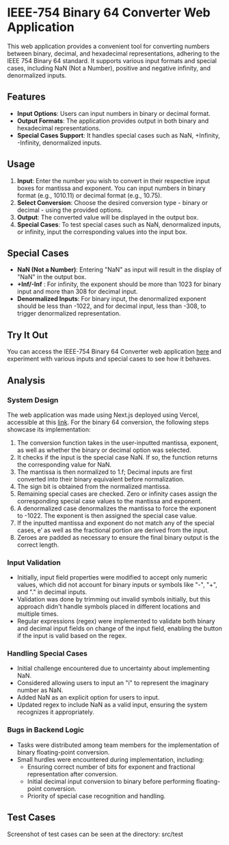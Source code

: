 # IEEE-754 Binary 64 Converter Web Application

This web application provides a convenient tool for converting numbers between binary, decimal, and hexadecimal representations, adhering to the IEEE 754 Binary 64 standard. It supports various input formats and special cases, including NaN (Not a Number), positive and negative infinity, and denormalized inputs.

## Features

- **Input Options**: Users can input numbers in binary or decimal format.
- **Output Formats**: The application provides output in both binary and hexadecimal representations.
- **Special Cases Support**: It handles special cases such as NaN, +Infinity, -Infinity, denormalized inputs.
  
## Usage

1. **Input**: Enter the number you wish to convert in their respective input boxes for mantissa and exponent. You can input numbers in binary format (e.g., 1010.11) or decimal format (e.g., 10.75).
2. **Select Conversion**: Choose the desired conversion type - binary or decimal - using the provided options.
3. **Output**: The converted value will be displayed in the output box.
4. **Special Cases**: To test special cases such as NaN, denormalized inputs, or infinity, input the corresponding values into the input box.

## Special Cases

- **NaN (Not a Number)**: Entering "NaN" as input will result in the display of "NaN" in the output box.
- **+Inf/-Inf** : For infinity, the exponent should be more than 1023 for binary input and more than 308 for decimal input.
- **Denormalized Inputs**: For binary input, the denormalized exponent should be less than -1022, and for decimal input, less than -308, to trigger denormalized representation.

## Try It Out

You can access the IEEE-754 Binary 64 Converter web application [here](https://csarch2-simulation-proj.vercel.app) and experiment with various inputs and special cases to see how it behaves.

## Analysis

### System Design

The web application was made using Next.js deployed using Vercel, accessible at this [link](https://csarch2-simulation-proj.vercel.app). For the binary 64 conversion, the following steps showcase its implementation:

1. The conversion function takes in the user-inputted mantissa, exponent, as well as whether the binary or decimal option was selected.
2. It checks if the input is the special case NaN. If so, the function returns the corresponding value for NaN.
3. The mantissa is then normalized to 1.f; Decimal inputs are first converted into their binary equivalent before normalization.
4. The sign bit is obtained from the normalized mantissa.
5. Remaining special cases are checked. Zero or infinity cases assign the corresponding special case values to the mantissa and exponent.
6. A denormalized case denormalizes the mantissa to force the exponent to -1022. The exponent is then assigned the special case value.
7. If the inputted mantissa and exponent do not match any of the special cases, e’ as well as the fractional portion are derived from the input.
8. Zeroes are padded as necessary to ensure the final binary output is the correct length.

### Input Validation

- Initially, input field properties were modified to accept only numeric values, which did not account for binary inputs or symbols like "-", "+", and "." in decimal inputs.
- Validation was done by trimming out invalid symbols initially, but this approach didn't handle symbols placed in different locations and multiple times.
- Regular expressions (regex) were implemented to validate both binary and decimal input fields on change of the input field, enabling the button if the input is valid based on the regex.

### Handling Special Cases

- Initial challenge encountered due to uncertainty about implementing NaN.
- Considered allowing users to input an "i" to represent the imaginary number as NaN.
- Added NaN as an explicit option for users to input.
- Updated regex to include NaN as a valid input, ensuring the system recognizes it appropriately.

### Bugs in Backend Logic

- Tasks were distributed among team members for the implementation of binary floating-point conversion.
- Small hurdles were encountered during implementation, including:
  - Ensuring correct number of bits for exponent and fractional representation after conversion.
  - Initial decimal input conversion to binary before performing floating-point conversion.
  - Priority of special case recognition and handling.
 
## Test Cases
Screenshot of test cases can be seen at the directory: src/test
